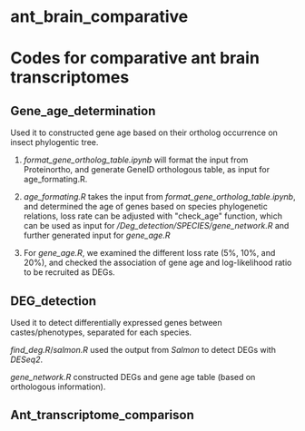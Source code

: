 # ant_brain_comparative
# Codes for comparative ant brain transcriptomes
## Gene_age_determination
Used it to constructed gene age based on their ortholog occurrence on insect phylogentic tree.

1) *format_gene_ortholog_table.ipynb* will format the input from Proteinortho, and generate GeneID orthologous table, as input for age_formating.R.

2) *age_formating.R* takes the input from *format_gene_ortholog_table.ipynb*, and determined the age of genes based on species phylogenetic relations, loss rate can be adjusted with "check_age" function, which can be used as input for */Deg_detection/SPECIES/gene_network.R* and further generated input for *gene_age.R*

3) For *gene_age.R*, we examined the different loss rate (5%, 10%, and 20%), and checked the association of gene age and log-likelihood ratio to be recruited as DEGs.

## DEG_detection
Used it to detect differentially expressed genes between castes/phenotypes, separated for each species.

*find\_deg.R*/*salmon.R* used the output from _Salmon_ to detect DEGs with _DESeq2_.

*gene_network.R* constructed DEGs and gene age table (based on orthologous information).

## Ant_transcriptome_comparison
